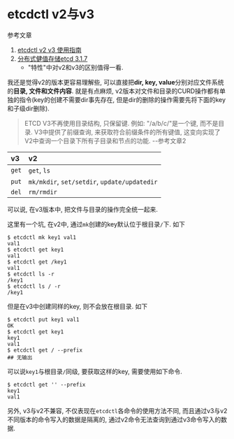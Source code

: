 # etcdctl v2与v3

参考文章

1. [etcdctl v2 v3 使用指南](https://blog.csdn.net/kozazyh/article/details/79586530)
2. [分布式健值存储etcd 3.1.7](https://segmentfault.com/a/1190000017408481)
    - "特性"中对v2和v3的区别值得一看.

我还是觉得v2的版本更容易理解些, 可以直接把**dir, key, value**分别对应文件系统的**目录, 文件和文件内容**. 就是有点麻烦, v2版本对文件和目录的CURD操作都有单独的指令(key的创建不需要dir事先存在, 但是dir的删除的操作需要先将下面的key和子级dir删除).

> ETCD V3不再使用目录结构, 只保留键. 例如: "/a/b/c/"是一个键, 而不是目录. V3中提供了前缀查询, 来获取符合前缀条件的所有键值, 这变向实现了V2中查询一个目录下所有子目录和节点的功能.  --参考文章2

| v3    | v2                                           |
| :---- | :------------------------------------------- |
| `get` | `get`, `ls`                                  |
| `put` | `mk/mkdir`, `set/setdir`, `update/updatedir` |
| `del` | `rm/rmdir`                                   |

可以说, 在v3版本中, 把文件与目录的操作完全统一起来.

这里有一个坑, 在v2中, 通过`mk`创建的key默认位于根目录`/`下. 如下

```log
$ etcdctl mk key1 val1
val1
$ etcdctl get key1
val1
$ etcdctl get /key1
val1
$ etcdctl ls -r
/key1
$ etcdctl ls / -r
/key1
```

但是在v3中创建同样的key, 则不会放在根目录. 如下

```log
$ etcdctl put key1 val1
OK
$ etcdctl get key1
key1
val1
$ etcdctl get / --prefix
## 无输出
```

可以说`key1`与根目录`/`同级, 要获取这样的key, 需要使用如下命令.

```log
$ etcdctl get '' --prefix
key1
val1
```

另外, v3与v2不兼容, 不仅表现在`etcdctl`各命令的使用方法不同, 而且通过v3与v2不同版本的命令写入的数据是隔离的, 通过v2命令无法查询到通过v3命令写入的数据.
